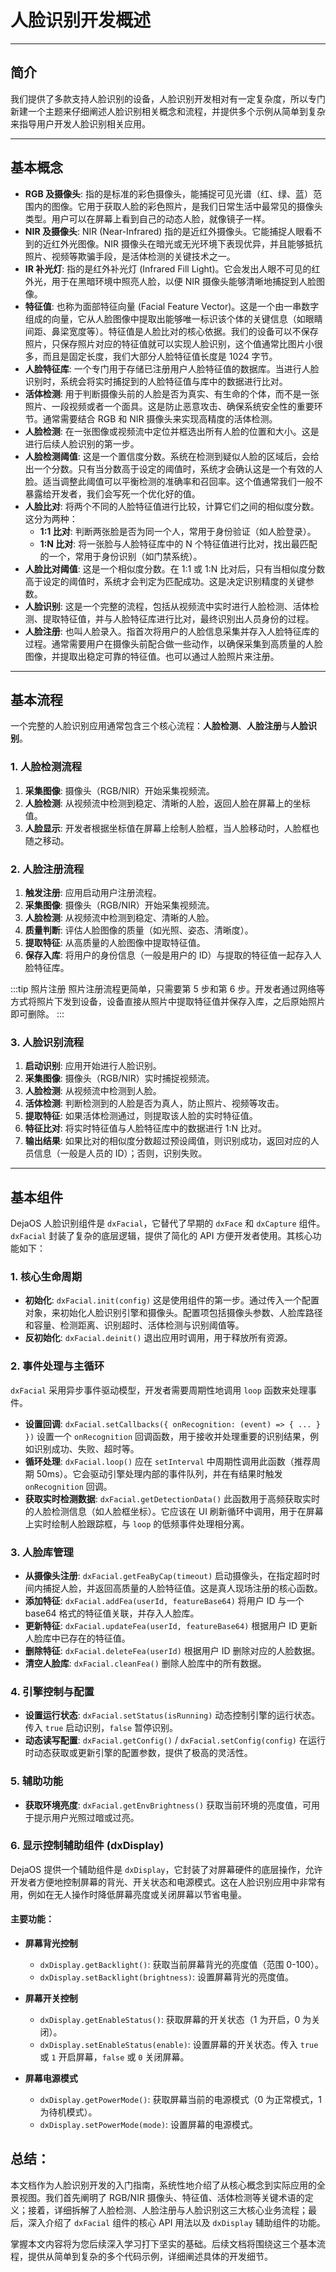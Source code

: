 # 人脸识别开发概述

---

## 简介

我们提供了多款支持人脸识别的设备，人脸识别开发相对有一定复杂度，所以专门新建一个主题来仔细阐述人脸识别相关概念和流程，并提供多个示例从简单到复杂来指导用户开发人脸识别相关应用。

---

## 基本概念

- **RGB 及摄像头**: 指的是标准的彩色摄像头，能捕捉可见光谱（红、绿、蓝）范围内的图像。它用于获取人脸的彩色照片，是我们日常生活中最常见的摄像头类型。用户可以在屏幕上看到自己的动态人脸，就像镜子一样。
- **NIR 及摄像头**: NIR (Near-Infrared) 指的是近红外摄像头。它能捕捉人眼看不到的近红外光图像。NIR 摄像头在暗光或无光环境下表现优异，并且能够抵抗照片、视频等欺骗手段，是活体检测的关键技术之一。
- **IR 补光灯**: 指的是红外补光灯 (Infrared Fill Light)。它会发出人眼不可见的红外光，用于在黑暗环境中照亮人脸，以便 NIR 摄像头能够清晰地捕捉到人脸图像。
- **特征值**: 也称为面部特征向量 (Facial Feature Vector)。这是一个由一串数字组成的向量，它从人脸图像中提取出能够唯一标识该个体的关键信息（如眼睛间距、鼻梁宽度等）。特征值是人脸比对的核心依据。我们的设备可以不保存照片，只保存照片对应的特征值就可以实现人脸识别，这个值通常比图片小很多，而且是固定长度，我们大部分人脸特征值长度是 1024 字节。
- **人脸特征库**: 一个专门用于存储已注册用户人脸特征值的数据库。当进行人脸识别时，系统会将实时捕捉到的人脸特征值与库中的数据进行比对。
- **活体检测**: 用于判断摄像头前的人脸是否为真实、有生命的个体，而不是一张照片、一段视频或者一个面具。这是防止恶意攻击、确保系统安全性的重要环节。通常需要结合 RGB 和 NIR 摄像头来实现高精度的活体检测。
- **人脸检测**: 在一张图像或视频流中定位并框选出所有人脸的位置和大小。这是进行后续人脸识别的第一步。
- **人脸检测阈值**: 这是一个置信度分数。系统在检测到疑似人脸的区域后，会给出一个分数。只有当分数高于设定的阈值时，系统才会确认这是一个有效的人脸。适当调整此阈值可以平衡检测的准确率和召回率。这个值通常我们一般不暴露给开发者，我们会写死一个优化好的值。
- **人脸比对**: 将两个不同的人脸特征值进行比较，计算它们之间的相似度分数。这分为两种：
  - **1:1 比对**: 判断两张脸是否为同一个人，常用于身份验证（如人脸登录）。
  - **1:N 比对**: 将一张脸与人脸特征库中的 N 个特征值进行比对，找出最匹配的一个，常用于身份识别（如门禁系统）。
- **人脸比对阈值**: 这是一个相似度分数。在 1:1 或 1:N 比对后，只有当相似度分数高于设定的阈值时，系统才会判定为匹配成功。这是决定识别精度的关键参数。
- **人脸识别**: 这是一个完整的流程，包括从视频流中实时进行人脸检测、活体检测、提取特征值，并与人脸特征库进行比对，最终识别出人员身份的过程。
- **人脸注册**: 也叫人脸录入。指首次将用户的人脸信息采集并存入人脸特征库的过程。通常需要用户在摄像头前配合做一些动作，以确保采集到高质量的人脸图像，并提取出稳定可靠的特征值。也可以通过人脸照片来注册。

---

## 基本流程

一个完整的人脸识别应用通常包含三个核心流程：**人脸检测**、**人脸注册**与**人脸识别**。

### 1. 人脸检测流程

1.  **采集图像**: 摄像头（RGB/NIR）开始采集视频流。
2.  **人脸检测**: 从视频流中检测到稳定、清晰的人脸，返回人脸在屏幕上的坐标值。
3.  **人脸显示**: 开发者根据坐标值在屏幕上绘制人脸框，当人脸移动时，人脸框也随之移动。

### 2. 人脸注册流程

1.  **触发注册**: 应用启动用户注册流程。
2.  **采集图像**: 摄像头（RGB/NIR）开始采集视频流。
3.  **人脸检测**: 从视频流中检测到稳定、清晰的人脸。
4.  **质量判断**: 评估人脸图像的质量（如光照、姿态、清晰度）。
5.  **提取特征**: 从高质量的人脸图像中提取特征值。
6.  **保存入库**: 将用户的身份信息（一般是用户的 ID）与提取的特征值一起存入人脸特征库。

:::tip 照片注册
照片注册流程更简单，只需要第 5 步和第 6 步。开发者通过网络等方式将照片下发到设备，设备直接从照片中提取特征值并保存入库，之后原始照片即可删除。
:::

### 3. 人脸识别流程

1.  **启动识别**: 应用开始进行人脸识别。
2.  **采集图像**: 摄像头（RGB/NIR）实时捕捉视频流。
3.  **人脸检测**: 从视频流中检测到人脸。
4.  **活体检测**: 判断检测到的人脸是否为真人，防止照片、视频等攻击。
5.  **提取特征**: 如果活体检测通过，则提取该人脸的实时特征值。
6.  **特征比对**: 将实时特征值与人脸特征库中的数据进行 1:N 比对。
7.  **输出结果**: 如果比对的相似度分数超过预设阈值，则识别成功，返回对应的人员信息（一般是人员的 ID）；否则，识别失败。

---

## 基本组件

DejaOS 人脸识别组件是 `dxFacial`，它替代了早期的 `dxFace` 和 `dxCapture` 组件。`dxFacial` 封装了复杂的底层逻辑，提供了简化的 API 方便开发者使用。其核心功能如下：

### 1. 核心生命周期

- **初始化**: `dxFacial.init(config)`
  这是使用组件的第一步。通过传入一个配置对象，来初始化人脸识别引擎和摄像头。配置项包括摄像头参数、人脸库路径和容量、检测距离、识别超时、活体检测与识别阈值等。
- **反初始化**: `dxFacial.deinit()`
  退出应用时调用，用于释放所有资源。

### 2. 事件处理与主循环

`dxFacial` 采用异步事件驱动模型，开发者需要周期性地调用 `loop` 函数来处理事件。

- **设置回调**: `dxFacial.setCallbacks({ onRecognition: (event) => { ... } })`
  设置一个 `onRecognition` 回调函数，用于接收并处理重要的识别结果，例如识别成功、失败、超时等。
- **循环处理**: `dxFacial.loop()`
  应在 `setInterval` 中周期性调用此函数（推荐周期 50ms）。它会驱动引擎处理内部的事件队列，并在有结果时触发 `onRecognition` 回调。
- **获取实时检测数据**: `dxFacial.getDetectionData()`
  此函数用于高频获取实时的人脸检测信息（如人脸框坐标）。它应该在 UI 刷新循环中调用，用于在屏幕上实时绘制人脸跟踪框，与 `loop` 的低频事件处理相分离。

### 3. 人脸库管理

- **从摄像头注册**: `dxFacial.getFeaByCap(timeout)`
  启动摄像头，在指定超时时间内捕捉人脸，并返回高质量的人脸特征值。这是真人现场注册的核心函数。
- **添加特征**: `dxFacial.addFea(userId, featureBase64)`
  将用户 ID 与一个 base64 格式的特征值关联，并存入人脸库。
- **更新特征**: `dxFacial.updateFea(userId, featureBase64)`
  根据用户 ID 更新人脸库中已存在的特征值。
- **删除特征**: `dxFacial.deleteFea(userId)`
  根据用户 ID 删除对应的人脸数据。
- **清空人脸库**: `dxFacial.cleanFea()`
  删除人脸库中的所有数据。

### 4. 引擎控制与配置

- **设置运行状态**: `dxFacial.setStatus(isRunning)`
  动态控制引擎的运行状态。传入 `true` 启动识别，`false` 暂停识别。
- **动态读写配置**: `dxFacial.getConfig()` / `dxFacial.setConfig(config)`
  在运行时动态获取或更新引擎的配置参数，提供了极高的灵活性。

### 5. 辅助功能

- **获取环境亮度**: `dxFacial.getEnvBrightness()`
  获取当前环境的亮度值，可用于提示用户光照过暗或过亮。

### 6. 显示控制辅助组件 (dxDisplay)

DejaOS 提供一个辅助组件是 `dxDisplay`，它封装了对屏幕硬件的底层操作，允许开发者方便地控制屏幕的背光、开关状态和电源模式。这在人脸识别应用中非常有用，例如在无人操作时降低屏幕亮度或关闭屏幕以节省电量。

#### 主要功能：

- **屏幕背光控制**

  - `dxDisplay.getBacklight()`: 获取当前屏幕背光的亮度值（范围 0-100）。
  - `dxDisplay.setBacklight(brightness)`: 设置屏幕背光的亮度值。

- **屏幕开关控制**

  - `dxDisplay.getEnableStatus()`: 获取屏幕的开关状态（1 为开启，0 为关闭）。
  - `dxDisplay.setEnableStatus(enable)`: 设置屏幕的开关状态。传入 `true` 或 `1` 开启屏幕，`false` 或 `0` 关闭屏幕。

- **屏幕电源模式**
  - `dxDisplay.getPowerMode()`: 获取屏幕当前的电源模式（0 为正常模式，1 为待机模式）。
  - `dxDisplay.setPowerMode(mode)`: 设置屏幕的电源模式。

## 总结：
本文档作为人脸识别开发的入门指南，系统性地介绍了从核心概念到实际应用的全景视图。我们首先阐明了 RGB/NIR 摄像头、特征值、活体检测等关键术语的定义；接着，详细拆解了人脸检测、人脸注册与人脸识别这三大核心业务流程；最后，深入介绍了 `dxFacial` 组件的核心 API 用法以及 `dxDisplay` 辅助组件的功能。

掌握本文内容将为您后续深入学习打下坚实的基础。后续文档将围绕这三个基本流程，提供从简单到复杂的多个代码示例，详细阐述具体的开发细节。
